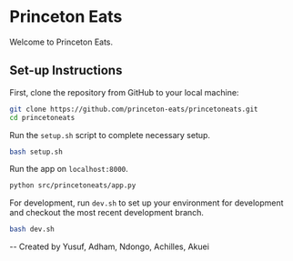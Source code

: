# Princeton Eats

Welcome to Princeton Eats.

## Set-up Instructions

First, clone the repository from GitHub to your local machine:

```bash
git clone https://github.com/princeton-eats/princetoneats.git
cd princetoneats
```

Run the `setup.sh` script to complete necessary setup.

```bash
bash setup.sh
```

Run the app on `localhost:8000`.

```bash
python src/princetoneats/app.py
```

For development, run `dev.sh` to set up your environment for development and checkout the most recent development branch.

```bash
bash dev.sh
```

--
Created by Yusuf, Adham, Ndongo, Achilles, Akuei
